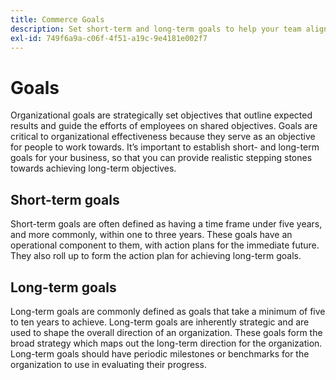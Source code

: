 ```yaml
---
title: Commerce Goals
description: Set short-term and long-term goals to help your team align on strategic objectives and increase organizational effectiveness.
exl-id: 749f6a9a-c06f-4f51-a19c-9e4181e002f7
---
```

# Goals

Organizational goals are strategically set objectives that outline expected results and guide the efforts of employees on shared objectives. Goals are critical to organizational effectiveness because they serve as an objective for people to work towards. It’s important to establish short- and long-term goals for your business, so that you can provide realistic stepping stones towards achieving long-term objectives.

## Short-term goals

Short-term goals are often defined as having a time frame under five years, and more  commonly, within one to three years. These goals have an operational component to them, with action plans for the immediate future. They also roll up to form the action plan for achieving long-term goals.

## Long-term goals

Long-term goals are commonly defined as goals that take a minimum of five to ten years to achieve. Long-term goals are inherently strategic and are used to shape the overall direction of an organization. These goals form the broad strategy which maps out the long-term direction for the organization. Long-term goals should have periodic milestones or benchmarks for the organization to use in evaluating their progress.
